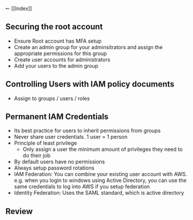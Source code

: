 ↼ [[Index]]
## Securing the root account
- Ensure Root account has MFA setup
- Create an admin group for your adminsitrators and assign the appropriate permissions for this group
- Create user accounts for administrators
- Add your users to the admin group

## Controlling Users with IAM policy documents
- Assign to groups / users / roles

## Permanent IAM Credentials
- Its best practice for users to inherit permissions from groups
- Never share user credentials. 1 user = 1 person
- Principle of least privilege
	- Only assign a user the minimum amount of privileges they need to do their job
- By default users have no permissions
- Always setup password rotations
- IAM Federation: You can combine your existing user account with AWS. e.g. when you login to windows using Active Directory, you can use the same credentials to log into AWS if you setup federation
- Identity Federation: Uses the SAML standard, which is active directory

## Review
